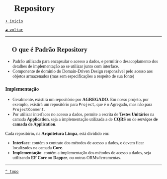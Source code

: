 <font face="Calibri">

# 🧱 Repository

[`⬆️ inicio`](../../Readme.md)

[`◀️ voltar`](../Readme.md)

---

## 🔗 O que é Padrão Repository

+ Padrão utilizado para encapsular o acesso a dados, e permitir o desacoplamento dos detalhes de implementação ao se utilizar junto com interface.
+ Componente de domínio do Domain-Driven Design responsável pelo acesso aos objetos armazenados (mas sem especificações a respeito de sua fonte)

### Implementação

+ Geralmente, existirá um repositório por **AGREGADO**.
  Em nosso projeto, por exemplo, existirá um repositório para `Project`, que é o Agregado, mas não para `ProjectComment`.
+ Por utilizar interfaces no acesso a dados, permite a escrita de **Testes Unitários** na camada **Application**, seja a implementação utilizada a de **CQRS** ou de **serviços de
camada de Application**.

Cada repositório, na **Arquitetura Limpa**, está dividido em:

+ **Interface**:
  contém o contrato dos métodos de acesso a dados, e devem ficar localizados na camada **Core**.
+ **Implementação**:
  contém a implementação dos métodos de acesso a dados, seja utilizando **EF Core** ou **Dapper**, ou outras ORMs/ferramentas.

---

[`^ topo`](#🧱-repository)
</font>
